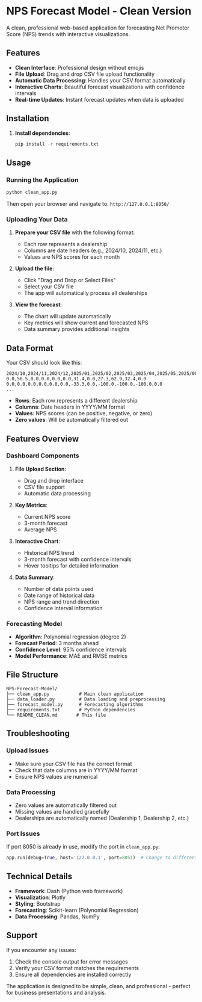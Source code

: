 # NPS Forecast Model - Clean Version

A clean, professional web-based application for forecasting Net Promoter Score (NPS) trends with interactive visualizations.

## Features

- **Clean Interface**: Professional design without emojis
- **File Upload**: Drag and drop CSV file upload functionality
- **Automatic Data Processing**: Handles your CSV format automatically
- **Interactive Charts**: Beautiful forecast visualizations with confidence intervals
- **Real-time Updates**: Instant forecast updates when data is uploaded

## Installation

1. **Install dependencies**:
   ```bash
   pip install -r requirements.txt
   ```

## Usage

### Running the Application

```bash
python clean_app.py
```

Then open your browser and navigate to: `http://127.0.0.1:8050/`

### Uploading Your Data

1. **Prepare your CSV file** with the following format:
   - Each row represents a dealership
   - Columns are date headers (e.g., 2024/10, 2024/11, etc.)
   - Values are NPS scores for each month

2. **Upload the file**:
   - Click "Drag and Drop or Select Files"
   - Select your CSV file
   - The app will automatically process all dealerships

3. **View the forecast**:
   - The chart will update automatically
   - Key metrics will show current and forecasted NPS
   - Data summary provides additional insights

## Data Format

Your CSV should look like this:

```
2024/10,2024/11,2024/12,2025/01,2025/02,2025/03,2025/04,2025/05,2025/06,2025/07,2025/08,2025/09
0.0,56.5,0.0,0.0,0.0,0.0,31.4,0.0,27.3,62.9,32.4,0.0
0.0,0.0,0.0,0.0,0.0,0.0,-33.3,0.0,-100.0,-100.0,-100.0,0.0
...
```

- **Rows**: Each row represents a different dealership
- **Columns**: Date headers in YYYY/MM format
- **Values**: NPS scores (can be positive, negative, or zero)
- **Zero values**: Will be automatically filtered out

## Features Overview

### Dashboard Components

1. **File Upload Section**:
   - Drag and drop interface
   - CSV file support
   - Automatic data processing

2. **Key Metrics**:
   - Current NPS score
   - 3-month forecast
   - Average NPS

3. **Interactive Chart**:
   - Historical NPS trend
   - 3-month forecast with confidence intervals
   - Hover tooltips for detailed information

4. **Data Summary**:
   - Number of data points used
   - Date range of historical data
   - NPS range and trend direction
   - Confidence interval information

### Forecasting Model

- **Algorithm**: Polynomial regression (degree 2)
- **Forecast Period**: 3 months ahead
- **Confidence Level**: 95% confidence intervals
- **Model Performance**: MAE and RMSE metrics

## File Structure

```
NPS-Forecast-Model/
├── clean_app.py           # Main clean application
├── data_loader.py         # Data loading and preprocessing
├── forecast_model.py      # Forecasting algorithms
├── requirements.txt       # Python dependencies
└── README_CLEAN.md       # This file
```

## Troubleshooting

### Upload Issues
- Make sure your CSV file has the correct format
- Check that date columns are in YYYY/MM format
- Ensure NPS values are numerical

### Data Processing
- Zero values are automatically filtered out
- Missing values are handled gracefully
- Dealerships are automatically named (Dealership 1, Dealership 2, etc.)

### Port Issues
If port 8050 is already in use, modify the port in `clean_app.py`:
```python
app.run(debug=True, host='127.0.0.1', port=8051)  # Change to different port
```

## Technical Details

- **Framework**: Dash (Python web framework)
- **Visualization**: Plotly
- **Styling**: Bootstrap
- **Forecasting**: Scikit-learn (Polynomial Regression)
- **Data Processing**: Pandas, NumPy

## Support

If you encounter any issues:
1. Check the console output for error messages
2. Verify your CSV format matches the requirements
3. Ensure all dependencies are installed correctly

The application is designed to be simple, clean, and professional - perfect for business presentations and analysis.
